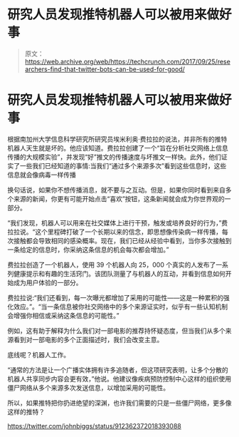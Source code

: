 # 研究人员发现推特机器人可以被用来做好事

> 原文：<https://web.archive.org/web/https://techcrunch.com/2017/09/25/researchers-find-that-twitter-bots-can-be-used-for-good/>

# 研究人员发现推特机器人可以被用来做好事

根据南加州大学信息科学研究所研究员埃米利奥·费拉拉的说法，并非所有的推特机器人天生就是坏的。他应该知道。费拉拉创建了一个“旨在分析社交网络上信息传播的大规模实验”，并发现“好”推文的传播速度与坏推文一样快。此外，他们证实了一些我们已经知道的事情:当我们“通过多个来源多次”看到这些信息时，这些信息就会像病毒一样传播

换句话说，如果你不想传播消息，就不要与之互动。但是，如果你同时看到来自多个来源的新闻，你更有可能开始点击“喜欢”按钮，这条新闻就会成为你世界观的一部分。

“我们发现，机器人可以用来在社交媒体上进行干预，触发或培养良好的行为，”费拉拉说。“这个里程碑打破了一个长期以来的信念，即思想像传染病一样传播，每次接触都会导致相同的感染概率。现在，我们已经从经验中看到，当你多次接触到一条给定的信息时，你采纳这条信息的机会每次都会增加。”

费拉拉创造了一个机器人，使用 39 个机器人向 25，000 个真实的人发布了一系列健康提示和有趣的生活窍门。该团队测量了与机器人的互动，并看到信息如何开始成为用户体验的一部分。

费拉拉说:“我们还看到，每一次曝光都增加了采用的可能性——这是一种累积的强化效应。”。“当一条信息被你社交网络中的多个来源证实时，似乎有一些认知机制会增强你相信或采纳这条信息的可能性。”

例如，这有助于解释为什么我们对一部电影的推荐持怀疑态度，但当我们从多个来源看到对一部电影的多个正面描述时，我们会改变主意。

底线呢？机器人工作。

“通常的方法是让一个广播实体拥有许多追随者，但这项研究表明，让多个分散的机器人共享同步内容会更有效，”他说。他建议像疾病预防控制中心这样的组织使用僵尸网络从多个来源多次发送信息，以增加采用的可能性。

所以，如果推特把你扔进绝望的深渊，也许我们需要的只是一些僵尸网络，更多像这样的推特？

https://twitter.com/johnbiggs/status/912362372018393088